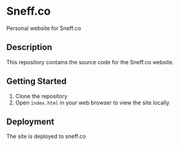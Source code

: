 # Sneff.co

Personal website for Sneff.co

## Description

This repository contains the source code for the Sneff.co website.

## Getting Started

1. Clone the repository
2. Open `index.html` in your web browser to view the site locally

## Deployment

The site is deployed to sneff.co 